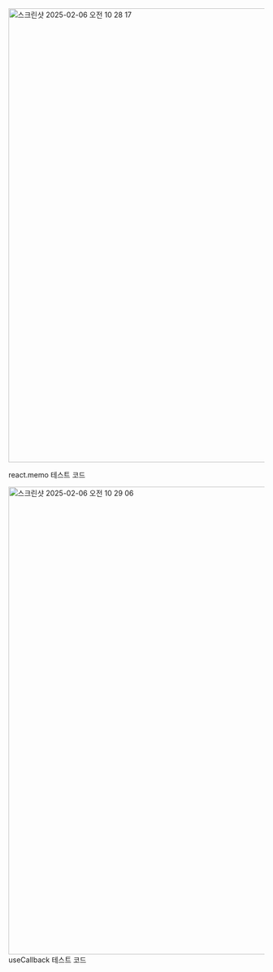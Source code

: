 
<img width="893" alt="스크린샷 2025-02-06 오전 10 28 17" src="https://github.com/user-attachments/assets/08bf121f-a3db-4052-a98a-411878c81477" />

react.memo 테스트 코드



<img width="920" alt="스크린샷 2025-02-06 오전 10 29 06" src="https://github.com/user-attachments/assets/317213a7-eebf-4208-9294-1e26f77e6bb4" />
useCallback 테스트 코드
